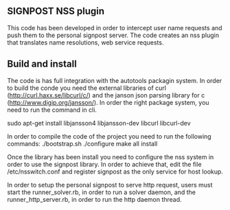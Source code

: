 
SIGNPOST NSS plugin
-------------------------------

This code has been developed in order to intercept user name requests and push them 
to the personal signpost server. The code creates an nss plugin that translates name 
resolutions, web service requests. 

Build and install
-------------------------------

The code is has full integration with the autotools packagin system. In order to build
the conde you need the external libraries of curl (http://curl.haxx.se/libcurl/c/) and 
the janson json parsing library for c (http://www.digip.org/jansson/). In order the
right package system, you need to run the command in cli.

sudo apt-get install libjansson4 libjansson-dev libcurl libcurl-dev

In order to compile the code of the project you need to run the following commands:
./bootstrap.sh
./configure
make all install

Once the library has been install you need to configure the nss system in order to use the
signpost library. In order to achieve that, edit the file /etc/nsswitch.conf and register
signpost as the only service for host lookup. 

In order to setup the personal signpost to serve http request, users must start the 
runner_solver.rb, in order to run a solver daemon, and the runner_http_server.rb, in order
to run the http daemon thread.

